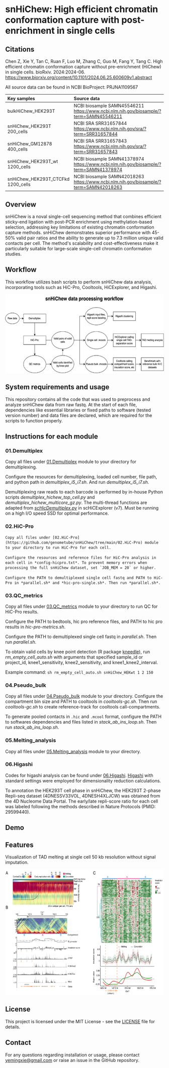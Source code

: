# snHiChew: High efficient chromatin conformation capture with post-enrichment in single cells

## Citations
Chen Z, Xie Y, Tan C, Ruan F, Luo M, Zhang C, Guo M, Fang Y, Tang C. High efficient chromatin conformation capture without pre-enrichment (HiChew) in single cells. bioRxiv. 2024:2024-06. https://www.biorxiv.org/content/10.1101/2024.06.25.600609v1.abstract

All source data can be found in NCBI BioProject: PRJNA1109567

| Key samples | Source data | Processed data | 
| :--- | :--- | :--- |
| bulkHiChew_HEK293T | NCBI biosample SAMN45546211 https://www.ncbi.nlm.nih.gov/biosample/?term=SAMN45546211 | https://drive.google.com/drive/folders/1ep0s-VMBCR0po_w819astXyfCH7SoXje?usp=sharing |
| snHiChew_HEK293T 200_cells | NCBI SRA SRR31657844 https://www.ncbi.nlm.nih.gov/sra/?term=SRR31657844 | https://drive.google.com/drive/folders/1AO8DUoMXpcA5-fv7VxKbSw4E3CE306xR?usp=sharing |
| snHiChew_GM12878 400_cells | NCBI SRA SRR31657843 https://www.ncbi.nlm.nih.gov/sra/?term=SRR31657843 | https://drive.google.com/drive/folders/1JCeRVXQKgIOiJwU_wucWZZ9QQ4My5HZn?usp=drive_link |
| snHiChew_HEK293T_wt 1200_cells | NCBI biosample SAMN41378974 https://www.ncbi.nlm.nih.gov/biosample/?term=SAMN41378974 | https://drive.google.com/drive/folders/16J0pTgnh8IMSAIWTiFffMDWsh09O29fB?usp=sharing |
| snHiChew_HEK293T_CTCFkd 1200_cells | NCBI biosample SAMN42018263	https://www.ncbi.nlm.nih.gov/biosample/?term=SAMN42018263 | https://drive.google.com/drive/folders/1D7tMfyKbqH5SNil0JFXrNGmcHfg1tsB-?usp=sharing |

## Overview
snHiChew is a noval single-cell sequencing method that combines efficient sticky-end ligation with post-PCR enrichment using methylation-based selection, addressing key limitations of existing chromatin conformation capture methods. snHiChew demonstrates superior performance with 45-50% valid pair ratios and the ability to generate up to 7.3 million unique valid contacts per cell. The method's scalability and cost-effectiveness make it particularly suitable for large-scale single-cell chromatin conformation studies.

## Workflow
This workflow utilizes bash scripts to perform snHiChew data analysis, incorporating tools such as HiC-Pro, Cooltools, HiCExplorer, and Higashi.

<img src="https://github.com/genometube/snHiChew/blob/main/img/snHiChew.png?raw=true" width="600" height="250">

## System requirements and usage
This repository contains all the code that was used to preprocess and analyze snHiChew data from raw fastq. At the start of each file, dependencies like essential libraries or fixed paths to software (tested version number) and data files are declared, which are required for the scripts to function properly. 

## Instructions for each module
### 01.Demultiplex
Copy all files under [01.Demultiplex](https://github.com/genometube/snHiChew/tree/main/01.Demultiplex) module to your directory for demultiplexing. 

Configure the resources for demultiplexing, loaded cell number, file path, and python path in *demultiplex_i5_i7.sh*. And run *demultiplex_i5_i7.sh*.

Demultiplexing raw reads to each barcode is performed by in-house Python scripts *demultiplex_hichew_top_cell.py* and *demultiplex_hichew_multicore_gz.py*. The multi-thread functions are adapted from [*scHicDemultiplex.py*](https://github.com/joachimwolff/scHiCExplorer/blob/master/schicexplorer/scHicDemultiplex.py) in scHiCExplorer (v7). Must be running on a high I/O speed SSD for optimal performance.

### 02.HiC-Pro
    Copy all files under [02.HiC-Pro](https://github.com/genometube/snHiChew/tree/main/02.HiC-Pro) module to your directory to run HiC-Pro for each cell.
    
    Configure the resources and reference files for HiC-Pro analysis in each cell in *config-hicpro.txt*. To prevent memory errors when processing the full snHiChew dataset, set `JOB_MEM = 20` or higher.
    
    Configure the PATH to demultiplexed single cell fastq and PATH to HiC-Pro in *parallel.sh* and *hic-pro-single.sh*. Then run *parallel.sh*.

### 03.QC_metrics
  Copy all files under [03.QC_metrics](https://github.com/genometube/snHiChew/tree/main/03.QC_metrics) module to your directory to run QC for HiC-Pro results.
  
  Configure the PATH to bedtools, hic pro reference files, and PATH to hic pro results in *hic-pro-metrics.sh*.
  
  Configure the PATH to demultiplexed single cell fastq in *parallel.sh*. Then run *parallel.sh*.
  
  To obtain valid cells by knee point detection (R package [kneedle](https://github.com/etam4260/kneedle)), run *rm_empty_cell_auto.sh* with arguments that specified sample_id or project_id, knee1_sensitivity, knee2_sensitivity, and knee1_knee2_interval. 
  
  Example command: `sh rm_empty_cell_auto.sh snHiChew_HEKwt 1 2 150`

### 04.Pseudo_bulk
  Copy all files under [04.Pseudo_bulk](https://github.com/genometube/snHiChew/tree/main/04.Pseudo_bulk) module to your directory.
  Configure the compartment bin size and PATH to cooltools in *cooltools-gc.sh*. Then run *cooltools-gc.sh* to create reference-track for cooltools call-compartments.
  
  To generate pooled contacts in `.hic` and `.mcool` format, configure the PATH to softwares dependencies and files listed in *stack_ab_ins_loop.sh*. Then run *stack_ab_ins_loop.sh*.

### 05.Melting_analysis
  Copy all files under [05.Melting_analysis](https://github.com/genometube/snHiChew/tree/main/05.Melting_analysis) module to your directory.

### 06.Higashi
  Codes for higashi analysis can be found under [06.Higashi](https://github.com/genometube/snHiChew/tree/main/06.Higashi). [Higashi](https://github.com/ma-compbio/Higashi) with standard settings were employed for dimensionality reduction calculations.

  To annotation the HEK293T cell phase in snHiChew, the HEK293T 2-phase Repli-seq dataset (4DNESSV33VOL, 4DNESH4XLJCW) was obtained from the 4D Nucleome Data Portal. The early/late repli-score ratio for each cell was labeled following the methods described in Nature Protocols (PMID: 29599440).

## Demo

## Features
Visualization of TAD melting at single cell 50 kb resolution without signal imputation.

<img src="https://github.com/genometube/snHiChew/blob/main/img/melting.png?raw=true" width="600" height="400">

## License
This project is licensed under the MIT License - see the [LICENSE](LICENSE) file for details.

## Contact
For any questions regarding installation or usage, please contact yemingxie@gmail.com or raise an issue in the GitHub repository.
